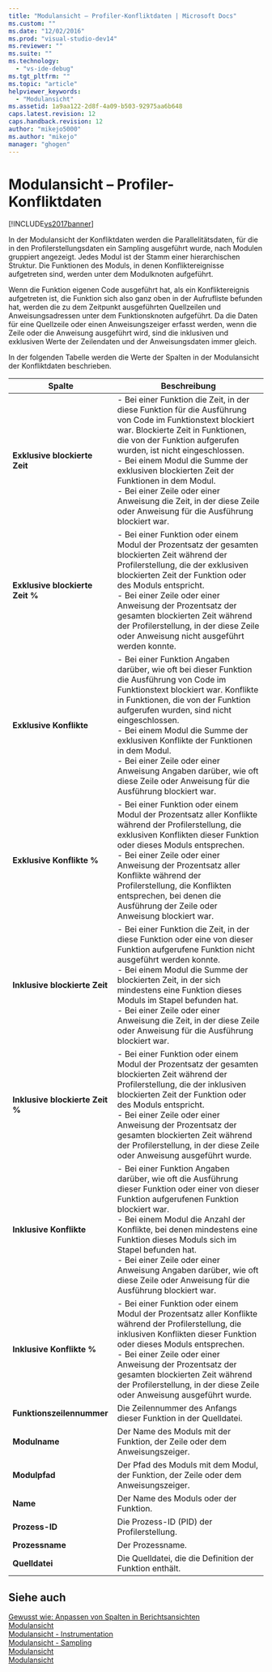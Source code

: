 ```yaml
---
title: "Modulansicht – Profiler-Konfliktdaten | Microsoft Docs"
ms.custom: ""
ms.date: "12/02/2016"
ms.prod: "visual-studio-dev14"
ms.reviewer: ""
ms.suite: ""
ms.technology: 
  - "vs-ide-debug"
ms.tgt_pltfrm: ""
ms.topic: "article"
helpviewer_keywords: 
  - "Modulansicht"
ms.assetid: 1a9aa122-2d8f-4a09-b503-92975aa6b648
caps.latest.revision: 12
caps.handback.revision: 12
author: "mikejo5000"
ms.author: "mikejo"
manager: "ghogen"
---
```

# Modulansicht – Profiler-Konfliktdaten
[!INCLUDE[vs2017banner](../code-quality/includes/vs2017banner.md)]

In der Modulansicht der Konfliktdaten werden die Parallelitätsdaten, für die in den Profilerstellungsdaten ein Sampling ausgeführt wurde, nach Modulen gruppiert angezeigt.  Jedes Modul ist der Stamm einer hierarchischen Struktur.  Die Funktionen des Moduls, in denen Konfliktereignisse aufgetreten sind, werden unter dem Modulknoten aufgeführt.  
  
 Wenn die Funktion eigenen Code ausgeführt hat, als ein Konfliktereignis aufgetreten ist, die Funktion sich also ganz oben in der Aufrufliste befunden hat, werden die zu dem Zeitpunkt ausgeführten Quellzeilen und Anweisungsadressen unter dem Funktionsknoten aufgeführt.  Da die Daten für eine Quellzeile oder einen Anweisungszeiger erfasst werden, wenn die Zeile oder die Anweisung ausgeführt wird, sind die inklusiven und exklusiven Werte der Zeilendaten und der Anweisungsdaten immer gleich.  
  
 In der folgenden Tabelle werden die Werte der Spalten in der Modulansicht der Konfliktdaten beschrieben.  
  
|Spalte|**Beschreibung**|  
|------------|----------------------|  
|**Exklusive blockierte Zeit**|-   Bei einer Funktion die Zeit, in der diese Funktion für die Ausführung von Code im Funktionstext blockiert war.  Blockierte Zeit in Funktionen, die von der Funktion aufgerufen wurden, ist nicht eingeschlossen.<br />-   Bei einem Modul die Summe der exklusiven blockierten Zeit der Funktionen in dem Modul.<br />-   Bei einer Zeile oder einer Anweisung die Zeit, in der diese Zeile oder Anweisung für die Ausführung blockiert war.|  
|**Exklusive blockierte Zeit %**|-   Bei einer Funktion oder einem Modul der Prozentsatz der gesamten blockierten Zeit während der Profilerstellung, die der exklusiven blockierten Zeit der Funktion oder des Moduls entspricht.<br />-   Bei einer Zeile oder einer Anweisung der Prozentsatz der gesamten blockierten Zeit während der Profilerstellung, in der diese Zeile oder Anweisung nicht ausgeführt werden konnte.|  
|**Exklusive Konflikte**|-   Bei einer Funktion Angaben darüber, wie oft bei dieser Funktion die Ausführung von Code im Funktionstext blockiert war.  Konflikte in Funktionen, die von der Funktion aufgerufen wurden, sind nicht eingeschlossen.<br />-   Bei einem Modul die Summe der exklusiven Konflikte der Funktionen in dem Modul.<br />-   Bei einer Zeile oder einer Anweisung Angaben darüber, wie oft diese Zeile oder Anweisung für die Ausführung blockiert war.|  
|**Exklusive Konflikte %**|-   Bei einer Funktion oder einem Modul der Prozentsatz aller Konflikte während der Profilerstellung, die exklusiven Konflikten dieser Funktion oder dieses Moduls entsprechen.<br />-   Bei einer Zeile oder einer Anweisung der Prozentsatz aller Konflikte während der Profilerstellung, die Konflikten entsprechen, bei denen die Ausführung der Zeile oder Anweisung blockiert war.|  
|**Inklusive blockierte Zeit**|-   Bei einer Funktion die Zeit, in der diese Funktion oder eine von dieser Funktion aufgerufene Funktion nicht ausgeführt werden konnte.<br />-   Bei einem Modul die Summe der blockierten Zeit, in der sich mindestens eine Funktion dieses Moduls im Stapel befunden hat.<br />-   Bei einer Zeile oder einer Anweisung die Zeit, in der diese Zeile oder Anweisung für die Ausführung blockiert war.|  
|**Inklusive blockierte Zeit %**|-   Bei einer Funktion oder einem Modul der Prozentsatz der gesamten blockierten Zeit während der Profilerstellung, die der inklusiven blockierten Zeit der Funktion oder des Moduls entspricht.<br />-   Bei einer Zeile oder einer Anweisung der Prozentsatz der gesamten blockierten Zeit während der Profilerstellung, in der diese Zeile oder Anweisung ausgeführt wurde.|  
|**Inklusive Konflikte**|-   Bei einer Funktion Angaben darüber, wie oft die Ausführung dieser Funktion oder einer von dieser Funktion aufgerufenen Funktion blockiert war.<br />-   Bei einem Modul die Anzahl der Konflikte, bei denen mindestens eine Funktion dieses Moduls sich im Stapel befunden hat.<br />-   Bei einer Zeile oder einer Anweisung Angaben darüber, wie oft diese Zeile oder Anweisung für die Ausführung blockiert war.|  
|**Inklusive Konflikte %**|-   Bei einer Funktion oder einem Modul der Prozentsatz aller Konflikte während der Profilerstellung, die inklusiven Konflikten dieser Funktion oder dieses Moduls entsprechen.<br />-   Bei einer Zeile oder einer Anweisung der Prozentsatz der gesamten blockierten Zeit während der Profilerstellung, in der diese Zeile oder Anweisung ausgeführt wurde.|  
|**Funktionszeilennummer**|Die Zeilennummer des Anfangs dieser Funktion in der Quelldatei.|  
|**Modulname**|Der Name des Moduls mit der Funktion, der Zeile oder dem Anweisungszeiger.|  
|**Modulpfad**|Der Pfad des Moduls mit dem Modul, der Funktion, der Zeile oder dem Anweisungszeiger.|  
|**Name**|Der Name des Moduls oder der Funktion.|  
|**Prozess\-ID**|Die Prozess\-ID \(PID\) der Profilerstellung.|  
|**Prozessname**|Der Prozessname.|  
|**Quelldatei**|Die Quelldatei, die die Definition der Funktion enthält.|  
  
## Siehe auch  
 [Gewusst wie: Anpassen von Spalten in Berichtsansichten](../profiling/how-to-customize-report-view-columns.md)   
 [Modulansicht](../profiling/modules-view.md)   
 [Modulansicht \- Instrumentation](../profiling/modules-view-dotnet-memory-instrumentation-data.md)   
 [Modulansicht \- Sampling](../profiling/modules-view-dotnet-memory-sampling-data.md)   
 [Modulansicht](../profiling/modules-view-instrumentation-data.md)   
 [Modulansicht](../profiling/modules-view-sampling-data.md)